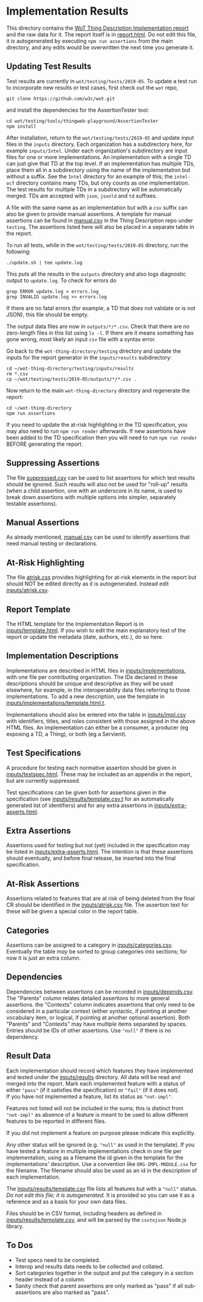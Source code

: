 # Implementation Results
This directory contains the
[WoT Thing Description Implementation report](https://w3c.github.io/wot-thing-description/testing/report.html)
and the raw data for it.
The report itself is in [report.html](report.html).
Do not edit this file,
it is autogenerated by executing `npm run assertions` from the main directory,
and any edits would be overwritten the next time you generate it.

## Updating Test Results
Test results are currently in `wot/testing/tests/2019-05`.
To update a test run to incorporate new results or test cases,
first check out the `wot` repo,
```
git clone https://github.com/w3c/wot.git
```
and install the dependencies for the AssertionTester tool:
```
cd wot/testing/tools/thingweb-playground/AssertionTester
npm install
```

After installation, return to the `wot/testing/tests/2019-05`
and update input files in the `inputs` directory.
Each organization has a subdirectory here, for example `inputs/Intel`.
Under each organization's subdirectory are input files for one or
more implementations.  An implementation with a single TD can just
give that TD at the top level.  If an implementation has multiple
TDs, place them all in a subdirectory using the name of the implementation
but without a suffix.  See the `Intel` directory for an example of this;
the `intel-ocf` directory contains many TDs, but only counts as
one implementation. The test results for multiple TDs in a subdirectory
will be automatically merged. 
TDs are accepted with `json`, `jsonld` and `td` suffixes.

A file with the same name as an implementation but with a `csv`
suffix can also be given to provide manual assertions.
A template for manual assertions can be found in [manual.csv](manual.csv) in
the Thing Description repo under `testing`.
The assertions listed here will also be placed in a separate table in the
report.

To run all tests, while in the `wot/testing/tests/2019-05` directory,
run the following:
```
./update.sh | tee update.log
```
This puts all the results in the `outputs` directory and also logs
diagnostic output to `update.log`.  To check for errors do
```
grep ERROR update.log > errors.log
grep INVALID update.log >> errors.log
```
If there are no fatal errors (for example, a TD that does not validate or
is not JSON), this file should be empty.

The output data files are now in `outputs/*/*.csv`.
Check that there are no zero-length files in this list using `ls -l`.
If there are it means something has gone wrong, most likely an input
`csv` file with a syntax error.

Go back to the `wot-thing-directory/testing` directory and update the
inputs for the report generator in the `inputs/results` subdirectory:
```
cd ~/wot-thing-directory/testing/inputs/results
rm *.csv
cp ~/wot/testing/tests/2019-05/outputs/*/*.csv .
```
Now return to the main `wot-thing-directory` directory and regenerate the
report:
```
cd ~/wot-thing-directory
npm run assertions
```

If you need to update the at-risk highlighting in the TD specification,
you may also need to
run `npm run render` afterwards.
If new assertions have been added to the
TD specification then you will need to run `npm run render` BEFORE generating
the report.

## Suppressing Assertions
The file
[suppressed.csv](suppressed.csv)
can be used to list assertions for which
test results should be ignored.  Such results will also not be used for
"roll-up" results (when a child assertion, one with an underscore in its
name, is used to break down assertions with multiple options into simpler,
separately testable assertions).

## Manual Assertions
As already mentioned,
[manual.csv](manual.csv)
can be used to identify assertions that need
manual testing or declarations.

## At-Risk Highlighting
The file
[atrisk.css](atrisk.css) provides highlighting for at-risk elements in
the report but should NOT be edited directly as it is autogenerated.
Instead edit 
[inputs/atrisk.csv](inputs/atrisk.csv).

## Report Template 
The HTML template for the Implementation Report is in 
[inputs/template.html](inputs/template.html).
If you wish to edit the main explanatory text of the report or
update the metadata (date, authors, etc.), do so here.

## Implementation Descriptions
Implementations are described in HTML files in
[inputs/implementations](inputs/implementations), with one
file per contributing organization.
The IDs declared in these descriptions should be unique and 
descriptive as they will be used elsewhere, for example, 
in the interoperability data files referring to those implementations.
To add a new description, use the template in 
[inputs/implementations/template.html.t](inputs/implementations/template.html.t).

Implementations should also be entered into the table
in [inputs/impl.csv](inputs/impl.csv) with identifiers, titles, and roles
consistent with those assigned in the above HTML files.
An implementation can either be a consumer,
a producer (eg exposing a TD, a Thing), or both (eg a Servient).

## Test Specifications
A procedure for testing each normative assertion should be given in
[inputs/testspec.html](inputs/testspec.html).
These may be included as an appendix in the report,
but are currently suppressed.

Test specifications can be given both for
assertions given in the specification 
(see [inputs/results/template.csv.t](inputs/results/template.csv.t) 
for an automatically
generated list of identifiers) and for any extra assertions in 
[inputs/extra-asserts.html](inputs/extra-asserts.html).

## Extra Assertions
Assertions used for testing but not (yet) included in the specification
may be listed in 
[inputs/extra-asserts.html](inputs/extra-asserts.html).
The intention is that these assertions should
eventually, and before final release, be inserted into the final specification.

## At-Risk Assertions
Assertions related to features that are at risk of being deleted from the final
CR should be identified in the [inputs/atrisk.csv](inputs/atrisk.csv) file.
The assertion text for these will be given a special color in the report table.

## Categories
Assertions can be assigned to a category in
[inputs/categories.csv](inputs/categories.csv).
Eventually the table _may_ be sorted to group categories
into sections; for now it is just an extra column.

## Dependencies
Dependencies between assertions can be recorded in
[inputs/depends.csv](inputs/depends.csv).  
The "Parents" column relates detailed assertions to more general assertions.
the "Contexts" column indicates assertions that only need to be considered in
a particular context (either syntactic, if pointing at another vocabulary item,
or logical, if pointing at another optional assertion).
Both "Parents" and "Contexts" may have multiple items separated by spaces.
Entries should be IDs of other assertions.
Use `"null"` if there is no dependency.

## Result Data
Each implementation should record
which features they have implemented and tested under the 
[inputs/results](inputs/results) directory.
All data will be read and merged into the report.
Mark each implemented feature with a status of either 
`"pass"` (if it satisfies the specification)
or 
`"fail"` (if it does not).  
If you have not implemented a feature, list its status as `"not-impl"`.

Features not listed will not be included in the sums; this is 
distinct from `"not-impl"` as absence of a feature is meant to be used
to allow different features to be reported in different files.

If you did not implement a feature on purpose please indicate this explicitly.

Any other status will be ignored (e.g. `"null"` as used in the template).
If you have tested a feature in multiple
implementations check in one file per implementation, using as a filename
the id given in the template for the implementations' description.
Use a convention
like `ORG-IMPL-MODULE.csv` for the filename.
The filename should also be used as an id in the 
description of each implementation.

The [inputs/results/template.csv](inputs/results/template.csv) 
file lists all features but with a `"null"` status.
*Do not edit this file; it is autogenerated.*
It is provided so
you can use it as a reference and as a basis for your own data files.

Files should be in CSV format, including headers as defined in 
[inputs/results/template.csv](results/tempate.csv),
and will be parsed by the `csvtojson` Node.js library.

## To Dos
* Test specs need to be completed.
* Interop and results data needs to be collected and collated.
* Sort categories together in the output and put the category in a section header instead of a column.
* Sanity check that parent assertions are only marked as "pass" if all sub-assertions are also marked as "pass".


